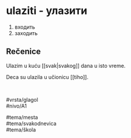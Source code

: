 # ulaziti - улазити

1. входить  
2. заходить

## Rečenice

Ulazim u kuću [[svak|svakog]] dana u isto vreme.

Deca su ulazila u učionicu [[tiho]].

<br>

#vrsta/glagol  
#nivo/A1  

#tema/mesta  
#tema/svakodnevica  
#tema/škola  
